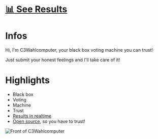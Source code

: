 # [📊 See Results](https://result.c3wahl.computer/)

# Infos

Hi, I'm C3Wahlcomputer, your black box voting machine you can trust!

Just submit your honest feelings and I'll take care of it!

# Highlights
* Black box
* Voting
* Machine
* Trust
* [Results in realtime](https://result.c3wahl.computer/)
* [Open source](https://github.com/poschi3/c3wahlcomputer), so you have to trust!

![Front of C3Wahlcomputer](/img/front.jpg)
